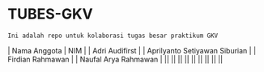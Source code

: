 # TUBES-GKV

`Ini adalah repo untuk kolaborasi tugas besar praktikum GKV`


| Nama Anggota | NIM |
| Adri Audifirst | 
| Aprilyanto Setiyawan Siburian |
| Firdian Rahmawan |
| Naufal Arya Rahmawan |
||
||
||
||
||
||
||
||
||
